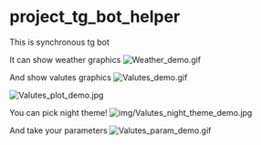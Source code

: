 # project_tg_bot_helper

This is synchronous tg bot

It can show weather graphics
![Weather_demo.gif](.img/Weather_demo.gif)

And show valutes graphics
![Valutes_demo.gif](.img/Valutes_demo.gif)

![Valutes_plot_demo.jpg](.img/Valutes_plot_demo.jpg)

You can pick night theme!
![img/Valutes_night_theme_demo.jpg](.img/Valutes_night_theme_demo.jpg)

And take your parameters
![Valutes_param_demo.gif](.img/Valutes_param_demo.gif)


